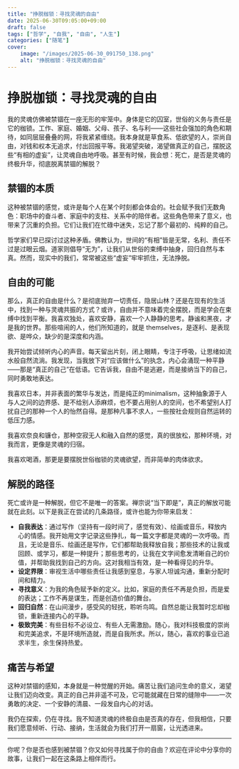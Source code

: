 ```yaml
---
title: "挣脱枷锁：寻找灵魂的自由"
date: 2025-06-30T09:05:00+09:00
draft: false
tags: ["哲学", "自我", "自由", "人生"]
categories: ["随笔"]
cover:
    image: "/images/2025-06-30_091750_138.png" 
    alt: "挣脱枷锁：寻找灵魂的自由"
---
```


# 挣脱枷锁：寻找灵魂的自由

我的灵魂仿佛被禁锢在一座无形的牢笼中。身体是它的囚室，世俗的义务与责任是它的枷锁。工作、家庭、婚姻、父母、孩子、名与利——这些社会强加的角色和期待，如同层层叠叠的网，将我紧紧缠绕。我本身就是草食系、低欲望的人，崇尚自由，对钱和权本无追求，付出回报平等。我渴望突破，渴望做真正的自己，摆脱这些“有相的虚妄”，让灵魂自由地呼吸。甚至有时候，我会想：死亡，是否是灵魂的终极升华，彻底脱离禁锢的解脱？

## 禁锢的本质

这种被禁锢的感觉，或许是每个人在某个时刻都会体会的。社会赋予我们无数角色：职场中的奋斗者、家庭中的支柱、关系中的陪伴者。这些角色带来了意义，也带来了沉重的负担。它们让我们在忙碌中迷失，忘记了那个最初的、纯粹的自己。

哲学家们早已探讨过这种矛盾。佛教认为，世间的“有相”皆是无常，名利、责任不过是过眼云烟。道家则倡导“无为”，让我们从世俗的束缚中抽身，回归自然与本真。然而，现实中的我们，常常被这些“虚妄”牢牢抓住，无法挣脱。

## 自由的可能

那么，真正的自由是什么？是彻底抛弃一切责任，隐居山林？还是在现有的生活中，找到一种与灵魂共振的方式？或许，自由并不意味着完全摆脱，而是学会在束缚中找到平衡。我喜欢独处，喜欢安静，喜欢一个人静静的思考。静谧和黑夜，才是我的世界。那些喧闹的人，他们所知道的，就是 themselves，是逐利、是表现欲、是哗众，缺少的是深度和内涵。

我开始尝试倾听内心的声音。每天留出片刻，闭上眼睛，专注于呼吸，让思绪如流水般自然流淌。我发现，当我放下对“应该做什么”的执念，内心会涌现一种平静——那是“真正的自己”在低语。它告诉我，自由不是逃避，而是接纳当下的自己，同时勇敢地表达。

我喜欢日本，并非表面的繁华与发达，而是纯正的minimalism，这种抽象源于人与人之间的边界感、是不给别人添麻烦，也不要占用别人的空间，也不希望别人打扰自己的那种一个人的怡然自得。是那种凡事不求人，一些按社会规则自然运转的低压力感。

我喜欢奈良和镰仓，那种空寂无人和融入自然的感觉，真的很放松，那种环境，对我而言，更像是灵魂的归宿。

我喜欢喝酒，那更是要摆脱世俗枷锁的灵魂欲望，而非简单的肉体欲求。

## 解脱的路径

死亡或许是一种解脱，但它不是唯一的答案。禅宗说“当下即是”，真正的解放可能就在此刻。以下是我正在尝试的几条路径，或许也能为你带来启发：

- **自我表达**：通过写作（坚持有一段时间了，感觉有效）、绘画或音乐，释放内心的情感。我开始用文字记录这些挣扎，每一篇文字都是灵魂的一次呼吸。而且，无论是音乐、绘画还是写作，它们都帮助我释放自我；那些技术的让我或回顾、或学习，都是一种提升；那些思考的，让我在文字间愈发清晰自己的价值，并帮助我找到自己的方向。这对我相当有效，是一种看得见的升华。
- **设定界限**：审视生活中哪些责任让我感到窒息，与家人坦诚沟通，重新分配时间和精力。
- **寻找意义**：为我的角色赋予新的定义。比如，家庭的责任不再是负担，而是爱的表达；工作不再是谋生，而是创造价值的舞台。
- **回归自然**：在山间漫步，感受风的轻抚，聆听鸟鸣。自然总能让我暂时忘却枷锁，重新连接内心的平静。
- **极致完美**：有些目标不必设立、有些人无需激励。随心，我对科技极度的崇尚和完美追求，不是环境所造就，而是自我所求。所以，随心，喜欢的事业已追求半生，余生保持热爱。

## 痛苦与希望

这种对禁锢的感知，本身就是一种觉醒的开始。痛苦让我们追问生命的意义，渴望让我们迈向改变。真正的自己并非遥不可及，它可能就藏在日常的缝隙中——一次勇敢的决定、一个安静的清晨、一段发自内心的对话。

我仍在探索，仍在寻找。我不知道灵魂的终极自由是否真的存在，但我相信，只要我们愿意倾听、行动、接纳，生活就会为我们打开一扇窗，让光透进来。

---
你呢？你是否也感到被禁锢？你又如何寻找属于你的自由？欢迎在评论中分享你的故事，让我们一起在这条路上相伴而行。